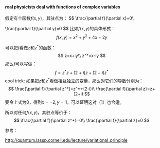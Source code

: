 #### real physicists deal with functions of complex variables

假定有个函数$f(x,y)$，其驻点为：
$$
\frac{\partial f}{\partial x}=0\\

\frac{\partial f}{\partial y}=0
$$
比如$f(x,y)$的具体形式：
$$
f(x,y)=x^2+y^2+4x-2y
$$

可以把$f$看做$z$和$z^*$的函数：
$$
z=x+iy\\
z^*=x-iy
$$
那么$f$可以写做：
$$
f=z^*z+(2+i)z+(2-i)z^*
$$
 cool trick: 如果把$z$和$z^*$看做相互独立的变量，那么对它们的导数分别为：
$$
\frac{\partial f}{\partial z^*}=z^*+(2-i)\\
\frac{\partial f}{\partial z}=z+(2+i)
$$
要令上式为0，得到$x=-2,y=1$，可以证明这对（1）也合适。

所以对任何$f(x,y)$，其驻点等价于：
$$
\frac{\partial f}{\partial z^*}=0\\
\frac{\partial f}{\partial z}=0
$$




参考：

http://quantum.lassp.cornell.edu/lecture/variational_principle

